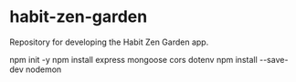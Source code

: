 # habit-zen-garden
Repository for developing the Habit Zen Garden app.

npm init -y
npm install express mongoose cors dotenv
npm install --save-dev nodemon
